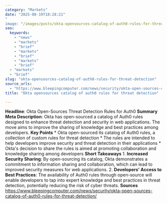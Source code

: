 ```yaml
---
category: "Markets"
date: "2025-08-19T18:28:21"
"
image: "/images/posts/okta-opensources-catalog-of-auth0-rules-for-threat-detection.jpg"
seo:
  keywords:
    - "news"
    - "markets"
    - "brief"
    - "markets"
    - "brief"
    - "markets"
    - "brief"
  - "markets"
  - "brief"
slug: "okta-opensources-catalog-of-auth0-rules-for-threat-detection"
source_urls:
  - "https://www.bleepingcomputer.com/news/security/okta-open-sources-catalog-of-auth0-rules-for-threat-detection/"
title: "Okta opensources catalog of auth0 rules for threat detection"

---
```


**Headline**: Okta Open-Sources Threat Detection Rules for Auth0  **Summary Meta Description**: Okta has open-sourced a catalog of Auth0 rules designed to enhance threat detection and security in web applications. The move aims to improve the sharing of knowledge and best practices among developers.  **Key Points**  * Okta open-sourced its catalog of Auth0 rules, a collection of custom rules for threat detection * The rules are intended to help developers improve security and threat detection in their applications * Okta's decision to share the rules is aimed at promoting collaboration and knowledge sharing among developers  **Short Takeaways**  1. **Increased Security Sharing**: By open-sourcing its catalog, Okta demonstrates a commitment to information sharing and collaboration, which can lead to improved security measures for web applications. 2. **Developers' Access to Best Practices**: The availability of Auth0 rules through open-source will enable developers to tap into expert knowledge and best practices in threat detection, potentially reducing the risk of cyber threats.  **Sources** https://www.bleepingcomputer.com/news/security/okta-open-sources-catalog-of-auth0-rules-for-threat-detection/